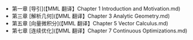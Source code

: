 - 第一章 [导引](【MML 翻译】Chapter 1 Introduction and Motivation.md)
- 第三章 [解析几何](【MML 翻译】Chapter 3 Analytic Geometry.md)
- 第五章 [向量微积分](【MML 翻译】Chapter 5 Vector Calculus.md)
- 第七章 [连续优化](【MML 翻译】Chapter 7 Continuous Optimizations.md)